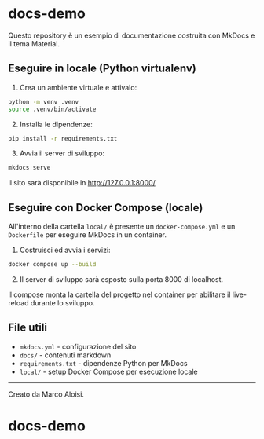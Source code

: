 # docs-demo

Questo repository è un esempio di documentazione costruita con MkDocs e il tema Material.

## Eseguire in locale (Python virtualenv)

1. Crea un ambiente virtuale e attivalo:

```bash
python -m venv .venv
source .venv/bin/activate
```

2. Installa le dipendenze:

```bash
pip install -r requirements.txt
```

3. Avvia il server di sviluppo:

```bash
mkdocs serve
```

Il sito sarà disponibile in http://127.0.0.1:8000/

## Eseguire con Docker Compose (locale)

All'interno della cartella `local/` è presente un `docker-compose.yml` e un `Dockerfile` per eseguire MkDocs in un container.

1. Costruisci ed avvia i servizi:

```bash
docker compose up --build
```

2. Il server di sviluppo sarà esposto sulla porta 8000 di localhost.

Il compose monta la cartella del progetto nel container per abilitare il live-reload durante lo sviluppo.

## File utili

- `mkdocs.yml` - configurazione del sito
- `docs/` - contenuti markdown
- `requirements.txt` - dipendenze Python per MkDocs
- `local/` - setup Docker Compose per esecuzione locale

---

Creato da Marco Aloisi.
# docs-demo
